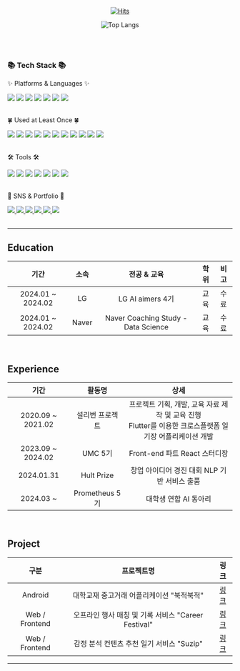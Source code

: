 <div align=center>
<!--**hypoxisaurea/hypoxisaurea** is a ✨ _special_ ✨ repository because its `README.md` (this file) appears on your GitHub profile.-->

<!--|2020.03 ~ |한성대학교|컴퓨터공학부|학사|재학|-->
[![Hits](https://hits.seeyoufarm.com/api/count/incr/badge.svg?url=https%3A%2F%2Fgithub.com%2Fhypoxisaurea&count_bg=%23B0A3CD&title_bg=%237C7A7A&icon=github.svg&icon_color=%23E7E7E7&title=hits&edge_flat=false)](https://hits.seeyoufarm.com)

![Top Langs](https://github-readme-stats.vercel.app/api/top-langs/?username=hypoxisaurea&layout=compact)
</div>
<br><br>

<div>
	<h3>📚 Tech Stack 📚</h3>
	<p>✨ Platforms & Languages ✨</p>
</div>
<div>
	<img src="https://img.shields.io/badge/Python-orange?style=flat-square&logo=Python&logoColor=white" />
  	<img src="https://img.shields.io/badge/react-61DAFB?style=flat-square&logo=react&logoColor=white"/>
  	<img src="https://img.shields.io/badge/Java-007396?style=flat-square&logo=Java&logoColor=white"/>
	<img src="https://img.shields.io/badge/SQL-1572B6?style=flat-square&logo=MYSQL&logoColor=white" />
	<img src="https://img.shields.io/badge/Tensorflow-0769AD?style=flat-square&logo=Tensorflow&logoColor=white" />
	<img src="https://img.shields.io/badge/Pandas-150458?style=flat-square&logo=Pandas&logoColor=white" />
	<img src="https://img.shields.io/badge/Selenium-4479A1?style=flat-square&logo=Selenium&logoColor=white" />
</div>
<br>

<div>
	<p>🍀 Used at Least Once 🍀</p>
</div>
<div>
    	<img src="https://img.shields.io/badge/html5-E34F26?style=flat-square&logo=html5&logoColor=white"> 
    	<img src="https://img.shields.io/badge/css-1572B6?style=flat-square&logo=css3&logoColor=white"> 
    	<img src="https://img.shields.io/badge/javascript-F7DF1E?style=flat-square&logo=javascript&logoColor=black"> 
    	<img src="https://img.shields.io/badge/Kotlin-7F52FF?style=flat-square&logo=kotlin&logoColor=white">
	<img src="https://img.shields.io/badge/Swift-F05138?style=flat-square&logo=swift&logoColor=white" />
	<img src="https://img.shields.io/badge/Dart-0175C2?style=flat-square&logo=dart&logoColor=white" />
    	<img src="https://img.shields.io/badge/R-276DC3?style=flat-square&logo=R&logoColor=white">
    	<img src="https://img.shields.io/badge/firebase-FFCA28?style=flat-square&logo=firebase&logoColor=white">
   	<img src="https://img.shields.io/badge/apache tomcat-F8DC75?style=flat-square&logo=apachetomcat&logoColor=black">
    	<img src="https://img.shields.io/badge/Spring-6DB33F?style=flat-square&logo=Spring&logoColor=white">
    	<img src="https://img.shields.io/badge/Node.js-5FA04E?style=flat-square&logo=Node.js&logoColor=white">
</div>
<br>

<div>
	<p>🛠 Tools 🛠</p>
</div>
<div>
	<img src="https://img.shields.io/badge/Jupyter-E34F26?style=flat-square&logo=Jupyter&logoColor=white" />
	<img src="https://img.shields.io/badge/Conda-E34F26?style=flat-square&logo=Anaconda&logoColor=white" />
	<img src="https://img.shields.io/badge/Visual%20Studio%20Code-007ACC?style=flat-square&logo=VisualStudioCode&logoColor=white" />
    	<img src="https://img.shields.io/badge/Andoid Studio-3DDC84?style=flat-square&logo=android studio&logoColor=white">
	<img src="https://img.shields.io/badge/Google colab-6DB33F?style=flat-square&logo=Google colab&logoColor=white" />
	<img src="https://img.shields.io/badge/PyCharm-003545?style=flat-square&logo=PyCharm&logoColor=white" />
	<img src="https://img.shields.io/badge/GitHub-181717?style=flat-square&logo=GitHub&logoColor=white" />
</div>
<br>


<div>
	<p>🎨 SNS & Portfolio 🎨</p>
</div>
<div>
	<a href="https://successful-clownfish-3bd.notion.site/1e8c25f25af44ba5b067b2fb7513f271?pvs=74">
		<img src="https://img.shields.io/badge/Notion-000000?style=flat-square&logo=Notion&logoColor=white" />
	</a>
	<a href="https://the14voyager.tistory.com/">
		<img src="https://img.shields.io/badge/Tistory-000000?style=flat-square&logo=Tistory&logoColor=white" />
	</a>
	<a href="https://github.com/hypoxisaurea">
		<img src="https://img.shields.io/badge/Github-181717?style=flat-square&logo=Blogger&logoColor=white" />
	</a>
	<a href="mailto:baesy1004@gmail.com">
		<img src="https://img.shields.io/badge/Mail-e10915?style=flat-square&logo=Gmail&logoColor=white" />
	</a>
	<a href="mailto:flickerlight14@naver.com">
		<img src="https://img.shields.io/badge/Mail-43B02A?style=flat-square&logo=Naver&logoColor=white" />
	</a>
	<a href="https://www.instagram.com/_yeon.xx/">
		<img src="https://img.shields.io/badge/Instagram-hotpink?style=flat-square&logo=Instagram&logoColor=white" />
	</a>
	<br>
</div>
<br>

---

## Education
|기간|소속|전공 & 교육|학위|비고|
|:---:|:---:|:---:|:---:|:---:|
|2024.01 ~ 2024.02|LG|LG AI aimers 4기|교육|수료|
|2024.01 ~ 2024.02|Naver|Naver Coaching Study - Data Science|교육|수료|

<br>

## Experience
|기간|활동명|상세|
|:---:|:---:|:---:|
|2020.09 ~ 2021.02|설리번 프로젝트|프로젝트 기획, 개발, 교육 자료 제작 및 교육 진행<br>Flutter를 이용한 크로스플랫폼 일기장 어플리케이션 개발|
|2023.09 ~ 2024.02|UMC 5기|Front-end 파트 React 스터디장|
|2024.01.31|Hult Prize|창업 아이디어 경진 대회 NLP 기반 서비스 출품|
|2024.03 ~ |Prometheus 5기|대학생 연합 AI 동아리|

<br>

## Project
|구분|프로젝트명|링크|
|:---:|:---:|:---:|
|Android|대학교재 중고거래 어플리케이션 "북적북적"|[링크](https://github.com/hypoxisaurea/book_crowded)|
|Web / Frontend|오프라인 행사 매칭 및 기록 서비스 "Career Festival"|[링크](https://github.com/hypoxisaurea/Career_Festival_Front)|
|Web / Frontend|감정 분석 컨텐츠 추천 일기 서비스 "Suzip"|[링크](https://github.com/hypoxisaurea/SUZIP-Frontend.git)|



---
